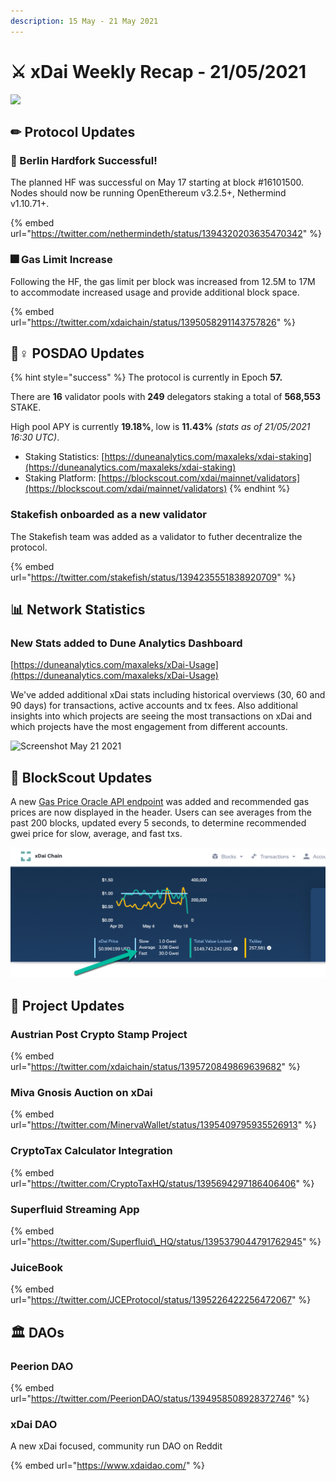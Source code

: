 ```yaml
---
description: 15 May - 21 May 2021
---
```


# ⚔️ xDai Weekly Recap - 21/05/2021

![](../../../../.gitbook/assets/weekly-update%20%281%29.png)

## ✏ Protocol Updates

### 🎉 Berlin Hardfork Successful!

The planned HF was successful on May 17 starting at block \#16101500. Nodes should now be running OpenEthereum v3.2.5+, Nethermind v1.10.71+.

{% embed url="https://twitter.com/nethermindeth/status/1394320203635470342" %}

### 🎆 Gas Limit Increase

Following the HF, the gas limit per block was increased from 12.5M to 17M to accommodate increased usage and provide additional block space. 

{% embed url="https://twitter.com/xdaichain/status/1395058291143757826" %}

## 👷♀ POSDAO Updates

{% hint style="success" %}
The protocol is currently in Epoch **57.**  
  
There are **16** validator pools with **249** delegators staking a total of **568,553** STAKE.  
  
High pool APY is currently **19.18%**, low is **11.43%** _\(stats as of 21/05/2021 16:30 UTC\)_.

* Staking Statistics: [https://duneanalytics.com/maxaleks/xdai-staking](https://duneanalytics.com/maxaleks/xdai-staking)
* Staking Platform: [https://blockscout.com/xdai/mainnet/validators](https://blockscout.com/xdai/mainnet/validators)
{% endhint %}

### Stakefish onboarded as a new validator

The Stakefish team was added as a validator to futher decentralize the protocol.

{% embed url="https://twitter.com/stakefish/status/1394235551838920709" %}

## 📊 Network Statistics

### New Stats added to Dune Analytics Dashboard

[https://duneanalytics.com/maxaleks/xDai-Usage](https://duneanalytics.com/maxaleks/xDai-Usage)

We've added additional xDai stats including historical overviews \(30, 60 and 90 days\) for transactions, active accounts and tx fees. Also additional insights into which projects are seeing the most transactions on xDai and which projects have the most engagement from different accounts.

![Screenshot May 21 2021](../../../../.gitbook/assets/new-stats.png)

## 🔎 BlockScout Updates

A new [Gas Price Oracle API endpoint](../../../../for-developers/developer-resources/gas-price-oracle.md) was added and recommended gas prices are now displayed in the header. Users can see averages from the past 200 blocks, updated every 5 seconds, to determine recommended gwei price for slow, average, and fast txs.

![](../../../../.gitbook/assets/bs-1%20%283%29%20%281%29.png)

## 🦋 Project Updates

### Austrian Post Crypto Stamp Project

{% embed url="https://twitter.com/xdaichain/status/1395720849869639682" %}

### Miva Gnosis Auction on xDai

{% embed url="https://twitter.com/MinervaWallet/status/1395409795935526913" %}

### CryptoTax Calculator Integration

{% embed url="https://twitter.com/CryptoTaxHQ/status/1395694297186406406" %}

### Superfluid Streaming App 

{% embed url="https://twitter.com/Superfluid\_HQ/status/1395379044791762945" %}

### JuiceBook

{% embed url="https://twitter.com/JCEProtocol/status/1395226422256472067" %}

## 🏛 DAOs

### Peerion DAO

{% embed url="https://twitter.com/PeerionDAO/status/1394958508928372746" %}

### xDai DAO

A new xDai focused, community run DAO on Reddit

{% embed url="https://www.xdaidao.com/" %}

